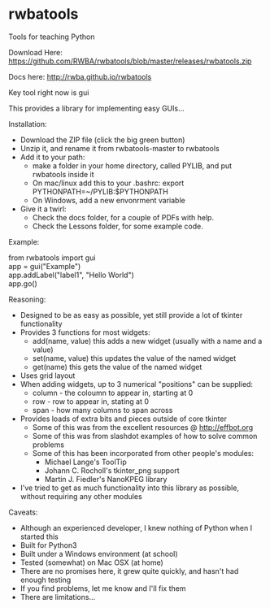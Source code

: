 # rwbatools
Tools for teaching Python

Download Here: https://github.com/RWBA/rwbatools/blob/master/releases/rwbatools.zip

Docs here: http://rwba.github.io/rwbatools  

Key tool right now is gui

This provides a library for implementing easy GUIs...

Installation:
 - Download the ZIP file (click the big green button)
 - Unzip it, and rename it from rwbatools-master to rwbatools
 - Add it to your path:
   - make a folder in your home directory, called PYLIB, and put rwbatools inside it
   - On mac/linux add this to your .bashrc: export PYTHONPATH=~/PYLIB:$PYTHONPATH
   - On Windows, add a new envonrment variable
 - Give it a twirl:
   - Check the docs folder, for a couple of PDFs with help.
   - Check the Lessons folder, for some example code.

Example:

  from rwbatools import gui  
  app = gui("Example")  
  app.addLabel("label1", "Hello World")  
  app.go()  

Reasoning:
 - Designed to be as easy as possible, yet still provide a lot of tkinter functionality
 - Provides 3 functions for most widgets:
   - add(name, value) this adds a new widget (usually with a name and a value)
   - set(name, value) this updates the value of the named widget
   - get(name) this gets the value of the named widget
 - Uses grid layout
 - When adding widgets, up to 3 numerical "positions" can be supplied:
   - column - the coloumn to appear in, starting at 0
   - row - row to appear in, stating at 0
   - span - how many columns to span across
 - Provides loads of extra bits and pieces outside of core tkinter
   - Some of this was from the excellent resources @ http://effbot.org
   - Some of this was from slashdot examples of how to solve common problems
   - Some of this has been incorporated from other people's modules:
     - Michael Lange's ToolTip
     - Johann C. Rocholl's tkinter_png support
     - Martin J. Fiedler's NanoKPEG library
 - I've tried to get as much functionality into this library as possible, without requiring any other modules

Caveats:
 - Although an experienced developer, I knew nothing of Python when I started this
 - Built for Python3
 - Built under a Windows environment (at school)
 - Tested (somewhat) on Mac OSX (at home)
 - There are no promises here, it grew quite quickly, and hasn't had enough testing
 - If you find problems, let me know and I'll fix them
 - There are limitations...
